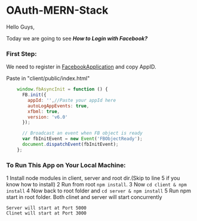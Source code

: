 # OAuth-MERN-Stack

Hello Guys,

Today we are going to see ***How to Login with Facebook?***

### First Step:

We need to register in [FacebookApplication](https://developers.facebook.com/apps/) and copy AppID.

Paste in "client/public/index.html"
```js
    window.fbAsyncInit = function () {
      FB.init({
        appId: '',//Paste your appId here 
        autoLogAppEvents: true,
        xfbml: true,
        version: 'v6.0'
      });

      // Broadcast an event when FB object is ready
      var fbInitEvent = new Event('FBObjectReady');
      document.dispatchEvent(fbInitEvent);
    };
```

### To Run This App on Your Local Machine:
1 Install node modules in client, server and root dir.(Skip to line 5 if you know how to install)
2 Run from root ``` npm install ```.
3 Now ```cd client & npm install```
4 Now back to root folder and  ```cd server & npm install```
5 Run npm start in root folder. Both clinet and server will start concurrently

```
Server will start at Port 5000
Clinet will start at Port 3000
```